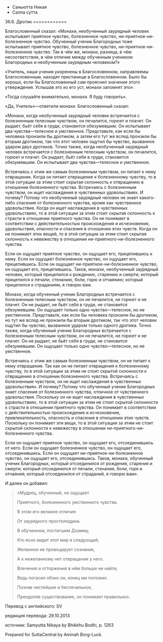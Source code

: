 









* Саньютта Никая
* Салла сутта


36\.6\. Дротик
\=\=\=\=\=\=\=\=\=\=\=\=



Благословенный сказал: «Монахи, необученный заурядный человек испытывает приятное чувство, болезненное чувство, ни\-приятное\-ни\-болезненное чувство\. Обученный ученик Благородных тоже испытывает приятное чувство, болезненное чувство, ни\-приятное\-ни\-болезненное чувство\. Так в чём же, монахи, разница, в чём несоответствие, в чём отличие между обученным учеником Благородных и необученным заурядным человеком?»


«Учитель, наши учения укоренены в Благословенном, направляемы Благословенным, находят пристанище в Благословенном\. Было бы хорошо, если бы Благословенный сам прояснил значение этого утверждения\. Услышав это из его уст, монахи запомнят это»\.


«Тогда слушайте внимательно, монахи\. Я буду говорить»\.


«Да, Учитель»—ответили монахи\. Благословенный сказал:


«Монахи, когда необученный заурядный человек встречается с болезненным телесным чувством, он печалится, горюет и плачет\. Он рыдает, бьёт себя в груди, становится обезумевшим\. Он испытывает два чувства—телесное и умственное\. Представьте, как если бы человека пронзили бы дротиком, а затем его тут же вслед пронзили бы вторым дротиком, так что этот человек ощутил бы чувство, вызванное ударом двух дротиков\. Точно также, когда необученный заурядный человек встречается с болезненным телесным чувством, он печалится, горюет и плачет\. Он рыдает, бьёт себя в груди, становится обезумевшим\. Он испытывает два чувства—телесное и умственное\.


Встречаясь с этим же самым болезненным чувством, он питает к нему отвращение\. Когда он питает отвращение к болезненному чувству, то в этой ситуации за этим стоит скрытая склонность к отвращению в отношении болезненного чувства\. Встречаясь с болезненным чувством, он ищет наслаждения в чувственных удовольствиях\. И почему? Потому что необученный заурядный человек не знает какого\-либо спасения от болезненного чувства, кроме как чувственное удовольствие\. Когда он ищет наслаждения в чувственных удовольствиях, то в этой ситуации за этим стоит скрытая склонность к страсти в отношении приятного чувства\. Он не понимает в соответствии с действительностью происхождения и исчезновения, удовольствия, опасности и спасения в отношении этих чувств\. Когда он не понимает этих вещей, то в этой ситуации за этим стоит скрытая склонность к невежеству в отношении ни\-приятного\-ни\-болезненного чувства\.


Если он ощущает приятное чувство, он ощущает его, прицепившись к нему\. Если он ощущает болезненное чувство, он ощущает его, прицепившись\. Если он ощущает ни\-приятное\-ни\-болезненное чувство, он ощущает его, прицепившись\. Таков, монахи, необученный заурядный человек, который прицепился к рождению, старению и смерти; который прицепился к печали, стенанию, боли, горю и отчаянию; который прицепился к страданиям, я говорю вам\.


Монахи, когда обученный ученик Благородных встречается с болезненным телесным чувством, он не печалится, не горюет и не плачет\. Он не рыдает, не бьёт себя в груди, не становится обезумевшим\. Он ощущает только одно чувство—телесное, но не умственное\. Представьте, как если бы человека пронзили бы дротиком, но тут же вслед не пронзили бы вторым дротиком, так что этот человек ощутил бы чувство, вызванное ударом только одного дротика\. Точно также, когда обученный ученик Благородных встречается с болезненным телесным чувством, он не печалится, не горюет и не плачет\. Он не рыдает, не бьёт себя в груди, не становится обезумевшим\. Он ощущает только одно чувство—телесное, но не умственное\.


Встречаясь с этим же самым болезненным чувством, он не питает к нему отвращения\. Так как он не питает отвращения к болезненному чувству, то в этой ситуации за этим не стоит скрытой склонности к отвращению в отношении болезненного чувства\. Встречаясь с болезненным чувством, он не ищет наслаждения в чувственных удовольствиях\. И почему? Потому что обученный ученик Благородных знает спасение от болезненного чувства, отличное от чувственного удовольствия\. Поскольку он не ищет наслаждения в чувственных удовольствиях, то в этой ситуации за этим не стоит скрытой склонности к страсти в отношении приятного чувства\. Он понимает в соответствии с действительностью происхождение и исчезновение, привлекательность, опасность и спасение в отношении этих чувств\. Поскольку он понимает эти вещи, то в этой ситуации за этим не стоит скрытой склонности к невежеству в отношении ни\-приятного\-ни\-болезненного чувства\.


Если он ощущает приятное чувство, он ощущает его, отсоединившись от него\. Если он ощущает болезненное чувство, он ощущает его, отсоединившись\. Если он ощущает ни\-приятное\-ни\-болезненное чувство, он ощущает его, отсоединившись\. Таков, монахи, обученный ученик Благородных, который отсоединился от рождения, старения и смерти; который отсоединился от печали, стенания, боли, горя и отчаяния; который отсоединился от страданий, я говорю вам»\.


И далее он добавил:



> «Мудрец, обученный, не ощущает  
> 
> Приятного, болезненного умственного чувства\.  
> 
> В этом его великое отличие  
> 
> От заурядного простолюдина\.  
> 
>   
> 
> В обученном, постигшим Дхамму,  
> 
> Кто ясно видит этот мир и следующий,  
> 
> Желанное не провоцирует сознания,  
> 
> А к нежеланному нет отвращения у него\.  
> 
>   
> 
> Влечения и отторжения в нём больше не найти,  
> 
> Ведь погасил обоих он, конец им положил\.  
> 
> Познав чистейшее и беспечальное,  
> 
> Преодолев существование, он понимает правильно»\.



Перевод с английского: SV


редакция перевода: 29\.10\.2013


источник: Samyutta Nikaya by Bhikkhu Bodhi, p\. 1263


Prepared for SuttaCentral by Aminah Borg\-Luck\.






